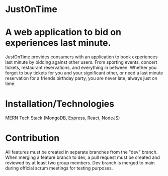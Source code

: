 # JustOnTime
# A web application to bid on experiences last minute. 
JustOnTime provides consumers with an application to book experiences last minute by bidding against other users. From sporting events, concert tickets, restaurant reservations, and everything in between. Whether you forgot to buy tickets for you and your significant other, or need a last minute reservation for a friends birthday party, you are never late, always just on time.

# Installation/Technologies 
MERN Tech Stack (MongoDB, Express, React, NodeJS)

# Contribution 
All features must be created in separate branches from the "dev" branch.
When merging a feature branch to dev, a pull request must be created and reviewed by at least two group members.
Dev branch is merged to main during official scrum meetings for testing purposes.
